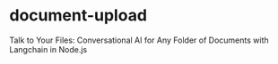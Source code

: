 # document-upload 
Talk to Your Files: Conversational AI for Any Folder of Documents with Langchain in Node.js
